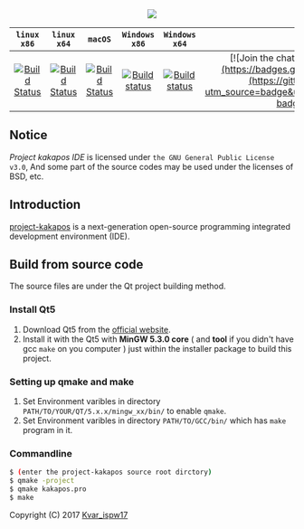 <div align=center><img src="https://enkerewpo.github.io/images/Kakapos.png"></div> 

|`linux x86`  |`linux x64`| `macOS`       | `Windows x86`| `Windows x64`|`Join the chat`|
:-------:|:-----------:|:-------------:| :------------:|:--------:|:-----------:
[![Build Status](https://travis-ci.org/enkerewpo/project-kakapos.svg?branch=master)](https://travis-ci.org/enkerewpo/project-kakapos) |[![Build Status](https://travis-ci.org/enkerewpo/project-kakapos.svg?branch=master)](https://travis-ci.org/enkerewpo/project-kakapos)| [![Build Status](https://travis-ci.org/enkerewpo/project-kakapos.svg?branch=master)](https://travis-ci.org/enkerewpo/project-kakapos) | [![Build status](https://ci.appveyor.com/api/projects/status/i6vs11mn63dyager?svg=true)](https://ci.appveyor.com/project/enkerewpo/project-kakapos)| [![Build status](https://ci.appveyor.com/api/projects/status/i6vs11mn63dyager?svg=true)](https://ci.appveyor.com/project/enkerewpo/project-kakapos)  | [![Join the chat at https://gitter.im/kakapos/Lobby](https://badges.gitter.im/project-kakapos/Lobby.svg)](https://gitter.im/project-kakapos/Lobby?utm_source=badge&utm_medium=badge&utm_campaign=pr-badge&utm_content=badge)

## Notice
_Project kakapos IDE_ is licensed under `the GNU General Public License v3.0`, And some part of the source codes may be used under the licenses of BSD, etc.

## Introduction
[project-kakapos](https://github.com/enkerewpo/kakapos) is a next-generation open-source programming integrated development environment (IDE).

## Build from source code
The source files are under the Qt project building method.
### Install Qt5
1. Download Qt5 from the [official website](https://www.qt.io/download/).
2. Install it with the Qt5 with __MinGW 5.3.0 core__ ( and __tool__ if you didn't have gcc `make` on you computer ) just within the installer package to build this project.
### Setting up qmake and make
1. Set Environment varibles in directory `PATH/TO/YOUR/QT/5.x.x/mingw_xx/bin/` to enable `qmake`.
2.  Set Environment varibles in directory `PATH/TO/GCC/bin/` which has `make` program in it.
### Commandline
```bash
$ (enter the project-kakapos source root dirctory)
$ qmake -project
$ qmake kakapos.pro
$ make
```

Copyright (C) 2017 [Kvar_ispw17](mailto:enkerewpo@gmail.com)
